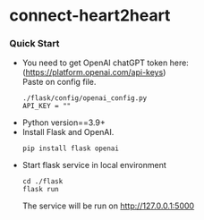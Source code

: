 # connect-heart2heart  

### Quick Start
- You need to get OpenAI chatGPT token here:(https://platform.openai.com/api-keys)  
Paste on config file.
    ```
    ./flask/config/openai_config.py
    API_KEY = ""
    ```
- Python version==3.9+
- Install Flask and OpenAI.
    ```
    pip install flask openai
    ```
- Start flask service in local environment
    ```
    cd ./flask
    flask run
    ```
    The service will be run on http://127.0.0.1:5000